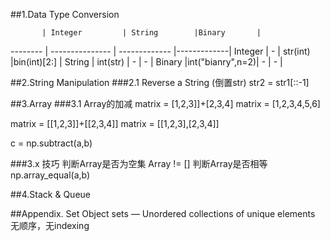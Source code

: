 ##1.Data Type Conversion

           | Integer         | String        |Binary       |
--------   | --------------- | ------------- |-------------|
Integer    |      -          | str(int)      |bin(int)[2:] |
String     |    int(str)     |      -        |      -      |
Binary     |int("bianry",n=2)|      -        |      -      |

##2.String Manipulation
###2.1 Reverse a String (倒置str)
str2 = str1[::-1]

##3.Array
###3.1 Array的加减
matrix = [1,2,3]]+[2,3,4]
matrix = [1,2,3,4,5,6]

matrix = [[1,2,3]]+[[2,3,4]]
matrix = [[1,2,3],[2,3,4]]

c = np.subtract(a,b)

###3.x 技巧
判断Array是否为空集
Array != []
判断Array是否相等
np.array_equal(a,b)


##4.Stack & Queue

##Appendix. Set Object
sets — Unordered collections of unique elements
无顺序，无indexing
